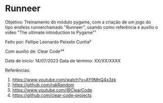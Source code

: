 # Runneer

Objetivo:
Treinamento do módulo pygame, com a criação de um jogo do tipo endless runnerchamado "Runneer", usando como referência e auxílio o vídeo "The ultimate introduction to Pygame"¹

Feito por: Fellipe Leonardo Peixoto Cunha²

Com auxílio de: Clear Code³⁴

Data de inicio: 14/07/2023
Data de término: XX/XX/XXXX

Referências:

1. https://www.youtube.com/watch?v=AY9MnQ4x3zk
2. https://github.com/rakRandom
3. https://www.youtube.com/@ClearCode
4. https://github.com/clear-code-projects
